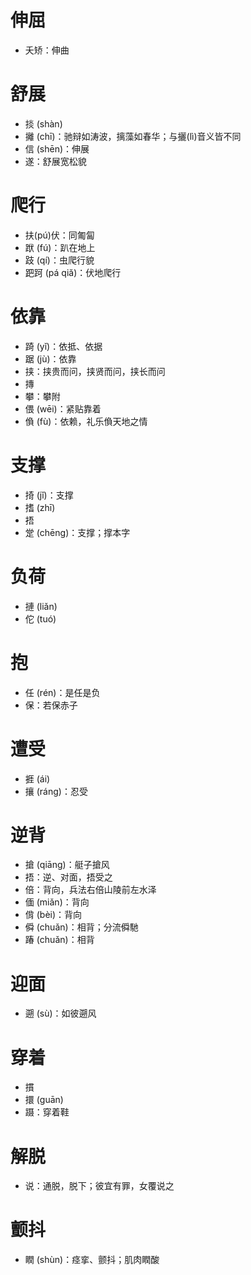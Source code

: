 # 伸屈
* 夭矫：伸曲
# 舒展
* 掞 (shàn)
* 攡 (chī)：驰辩如涛波，摛藻如春华；与攦(lì)音义皆不同
* 信 (shēn)：伸展
* 遂：舒展宽松貌
# 爬行
* 扶(pú)伏：同匍匐
* 䟮 (fú)：趴在地上
* 跂 (qí)：虫爬行貌
* 跁跒 (pá qiă)：伏地爬行
# 依靠
* 踦 (yǐ)：依抵、依据
* 踞 (jù)：依靠
* 挟：挟贵而问，挟贤而问，挟长而问
* 摶
* 攀：攀附
* 偎 (wēi)：紧贴靠着
* 偩 (fù)：依赖，礼乐偩天地之情
# 支撑
* 掎 (jǐ)：支撑
* 搘 (zhī)
* 捂
* 䟫 (chēng)：支撑；撑本字
# 负荷
* 摙 (liǎn)
* 佗 (tuó)
# 抱
* 任 (rén)：是任是负
* 保：若保赤子

# 遭受
* 捱 (ái)
* 攘 (ráng)：忍受
# 逆背
* 搶 (qiāng)：艇子搶风
* 捂：逆、对面，捂受之
* 倍：背向，兵法右倍山陵前左水泽
* 偭 (miǎn)：背向
* 偝 (bèi)：背向
* 僢 (chuǎn)：相背；分流僢馳
* 踳 (chuǎn)：相背
# 迎面
* 遡 (sù)：如彼遡风
# 穿着
* 摜
* 擐 (guān)
* 蹑：穿着鞋
# 解脱
* 说：通脱，脱下；彼宜有罪，女覆说之
# 颤抖
* 瞤 (shùn)：痉挛、颤抖；肌肉瞤酸